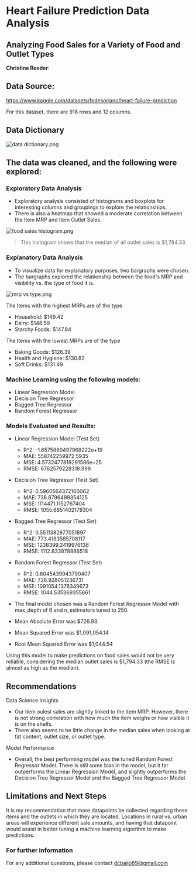 # Heart Failure Prediction Data Analysis
## Analyzing Food Sales for a Variety of Food and Outlet Types

**Christina Reeder**: 

## Data Source:
https://www.kaggle.com/datasets/fedesoriano/heart-failure-prediction

For this dataset, there are 918 rows and 12 columns.

## Data Dictionary
![data dictionary.png](https://github.com/dcreeder89/Food_Sales_Predictions/blob/main/data%20dictionary.png)

## The data was cleaned, and the following were explored:

### Exploratory Data Analysis
  - Exploratory analysis consisted of histograms and boxplots for interesting columns and groupings to explore the relationships. 
  - There is also a heatmap that showed a moderate correlation between the Item MRP and Item Outlet Sales.

![food sales histogram.png](https://github.com/dcreeder89/Food_Sales_Predictions/blob/main/food%20sales%20histogram.png)

> This histogram shows that the median of all outlet sales is $1,794.33


### Explanatory Data Analysis
  - To visualize data for explanatory purposes, two bargraphs were chosen.
  - The bargraphs explored the relationship between the food's MRP and visibility vs. the type of food it is. 

![mrp vs type.png](https://github.com/dcreeder89/Food_Sales_Predictions/blob/main/mrp%20vs%20type.png)

The Items with the highest MRPs are of the type
  - Household: $149.42
  - Dairy: $148.59
  - Starchy Foods: $147.84

The Items with the lowest MRPs are of the type
  - Baking Goods: $126.39
  - Health and Hygiene: $130.82
  - Soft Drinks: $131.49


### Machine Learning using the following models:
  - Linear Regression Model
  - Decision Tree Regressor
  - Bagged Tree Regressor
  - Random Forest Regressor


### Models Evaluated and Results:
  - Linear Regression Model (Test Set)
    - R^2: -1.6575880497968222e+19
    - MAE: 558742259972.5935
    - MSE: 4.5732477819291586e+25
    - RMSE: 6762579228318.999
    
  - Decision Tree Regressor (Test Set)
    - R^2: 0.5960564372160062
    - MAE: 736.8796499354125
    - MSE: 1114471.1152767404
    - RMSE: 1055.6851402178304
    
  - Bagged Tree Regressor (Test Set)
    - R^2: 0.5511382977051897
    - MAE: 773.4183585708117
    - MSE: 1238399.2419976136
    - RMSE: 1112.833878886518
    
  - Random Forest Regressor (Test Set)
    - R^2: 0.6045439943790407
    - MAE: 726.928051236731
    - MSE: 1091054.1378349673
    - RMSE: 1044.535369355661


  - The final model chosen was a Random Forest Regressor Model with max_depth of 6 and n_estimators tuned to 250.
  - Mean Absolute Error was $726.93.
  - Mean Squared Error was $1,091,054.14
  - Root Mean Squared Error was $1,044.54

Using this model to make predictions on food sales would not be very reliable, considering the median outlet sales is $1,794.33 (the RMSE is almost as high as the median). 


## Recommendations
Data Science Insights
  - Our item oulest sales are slightly linked to the item MRP. However, there is not strong correlation with how much the item weighs or how visible it is on the shelfs. 
  - There also seems to be little change in the median sales when looking at fat content, outlet size, or outlet type. 

Model Performance
  - Overall, the best performing model was the tuned Random Forest Regressor Model. There is still some bias in the model, but it far outperforms the Linear Regression Model, and slightly outperforms the Decision Tree Regressor Model and the Bagged Tree Regressor Model. 


## Limitations and Next Steps
It is my recommendation that more datapoints be collected regarding these items and the outlets in which they are located. Locations in rural vs. urban areas will experience different sale amounts, and having that datapoint would assist in better tuning a machine learning algorithm to make predictions. 

### For further information
For any additional questions, please contact dcbailo89@gmail.com

